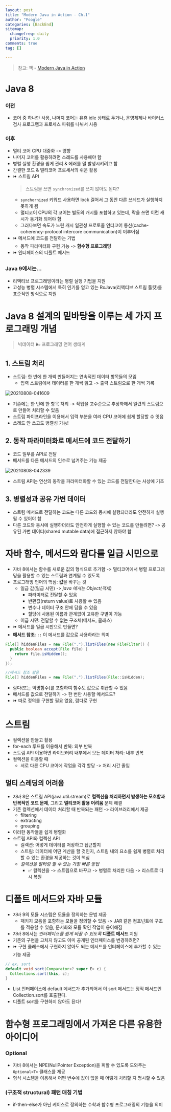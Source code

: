 ```yaml
---
layout: post
title: "Modern Java in Action - Ch.1"
author: "Poogle"
categories: [BackEnd]
sitemap:
  changefreq: daily
  priority: 1.0
comments: true
tag: []

---
```

> 참고:
책 - [Modern Java in Action](http://www.yes24.com/Product/Goods/77125987?OzSrank=1)

# Java 8
### 이전
* 코어 중 하나만 사용, 나머지 코어는 유휴 idle 상태로 두거나, 운영체제나 바이러스 검사 프로그램과 프로세스 파워를 나눠서 사용
### 이후
* 멀티 코어 CPU 대중화 -> 영향
* 나머지 코어를 활용하려면 스레드를 사용해야 함
* 병렬 실행 환경을 쉽게 관리 & 에러를 덜 발생시키려고 함
* 간결한 코드 & 멀티코어 프로세서의 쉬운 활용
* ⏩ 스트림 API
  > 스트림을 쓰면 `synchronized`를 쓰지 않아도 된다?
  * `synchornized` 키워드 사용하면 lock 걸어서 그 동안 다른 쓰레드가 실행하지 못하게 됨
  * 멀티코어 CPU의 각 코어는 별도의 캐시를 포함하고 있는데, 락을 쓰면 이런 캐시가 동기화 되어야 함
  * 그러다보면 속도가 느린 캐시 일관성 프로토콜 인터코어 통신(cache-coherency-protocol intercore communication)이 이루어짐
* ⏩ 메서드에 코드를 전달하는 기법
  * 동작 파라미터화 구현 가능 -> **함수형 프로그래밍**
* ⏩ 인터페이스의 디폴트 메서드
### Java 9에서는...
  * 리액티브 프로그래밍이라는 병렬 실행 기법을 지원
  * 고성능 병렬 시스템에서 특히 인기를 얻고 있는 RxJava(리액티브 스트림 툴킷)를 표준적인 방식으로 지원

# Java 8 설계의 밑바탕을 이루는 세 가지 프로그래밍 개념
> 빅데이터 🌬 프로그래밍 언어 생태계
## 1. 스트림 처리
* 스트림: 한 번에 한 개씩 만들어지는 연속적인 데이터 항목들의 모임
  * 입력 스트림에서 데이터를 한 개씩 읽고 -> 출력 스트림으로 한 개씩 기록

![20210808-041609](https://user-images.githubusercontent.com/58318786/128611585-b254369c-026f-4537-982b-544ce9d1770c.jpg)

* 기존에는 한 번에 한 항목 처리 -> 작업을 고수준으로 추상화해서 일련의 스트림으로 만들어 처리할 수 있음
* 스트림 파이프라인을 이용해서 입력 부분을 여러 CPU 코어에 쉽게 할당할 수 잇음
* 쓰레드 안 쓰고도 병렬성 가능!

## 2. 동작 파라미터화로 메서드에 코드 전달하기
* 코드 일부를 API로 전달
* 메서드를 다른 메서드의 인수로 넘겨주는 기능 제공

![20210808-042339](https://user-images.githubusercontent.com/58318786/128611752-a616f05e-4b5b-4412-832c-360cc5ae1c00.jpg)

* 스트림 API는 연산의 동작을 파라미터화할 수 있는 코드를 전달한다는 사상에 기초

## 3. 병렬성과 공유 가변 데이터
* 스트림 메서드로 전달하는 코드는 다른 코드와 동시에 실행되더라도 안전하게 실행될 수 있어야 함
* 다른 코드와 동시에 실행하더라도 안전하게 실행할 수 있는 코드를 만들려면? -> 공유된 가변 데이터(shared mutable data)에 접근하지 않아야 함

# 자바 함수, 메서드와 람다를 일급 시민으로
* 자바 8에서는 함수를 새로운 값의 형식으로 추가함 -> 멀티코어에서 병렬 프로그래밍을 활용할 수 있는 스트림과 연계될 수 있도록
* 프로그래밍 언어의 핵심: **값**을 바꾸는 것
  * 일급 값(일급 시민) -> *java 에서는 Object(객체)*
    * 파라미터로 전달할 수 있음
    * 반환값(return value)로 사용할 수 있음
    * 변수나 데이터 구조 안에 담을 수 있음
    * 할당에 사용된 이름과 관계없이 고유한 구별이 가능
  * 이급 시민: 전달할 수 없는 구조체(메서드, 클래스)
* ⏩ 메서드를 일급 시만으로 만들면?
* **메서드 참조**: `::` 이 메서드를 값으로 사용하라는 의미

```java
File[] hiddenFiles = new File(".").listFiles(new FileFilter() {
  public boolean accept(File file) {
    return file.isHidden();
  }
});

//메서드 참조 활용
File[] hiddenFiles = new File(".").listFiles(File::isHidden);
```

* 람다(또는 익명함수)를 포함하여 함수도 값으로 취급할 수 있음
* 메서드를 값으로 전달하기 -> 한 번만 사용할 메서드도?
* ⏩ 따로 정의를 구현할 필요 없음, 람다로 구현

# 스트림
* 컬렉션을 만들고 활용
* for-each 루프를 이용해서 반복: 외부 반복
* 스트림 API 이용하면 라이브러리 내부에서 모든 데이터 처리: 내부 반복
* 컬렉션을 이용할 때
  * 서로 다른 CPU 코어에 작업을 각각 할당 -> 처리 시간 줄임

## 멀티 스레딩의 어려움
* 자바 8은 스트림 API(java.util.stream)로 **컬렉션을 처리하면서 발생하는 모호함과 반복적인 코드 문제**, 그리고 **멀티코어 활용 어려움** 문제 해결
* 기존 컬렉션에서 데이터 처리할 때 반복되는 패턴 -> 라이브러리에서 제공
  * filtering
  * extracting
  * grouping
* 이러한 동작들을 쉽게 병렬화 
* 스트림 API와 컬렉션 API
  * 컬렉션: 어떻게 데이터를 저장하고 접근할지
  * 스트림: 데이터에 어떤 계산을 할 것인지, 스트림 내의 요소를 쉽게 병렬로 처리할 수 있는 환경을 제공하는 것이 핵심
  * *컬렉션을 필터링 할 수 있는 가장 빠른 방법*
    * ✅ 컬렉션을 -> 스트림으로 바꾸고 -> 병렬로 처리한 다음 -> 리스트로 다시 복원

# 디폴트 메서드와 자바 모듈
* 자바 9의 모듈 시스템은 모듈을 정의하는 문법 제공
  * 패키지 모음을 포함하는 모듈을 정의할 수 있음 -> JAR 같은 컴포넌트에 구조를 적용할 수 있음, 문서화와 모듈 확인 작업이 용이해짐
* 자바 8에서는 *인터페이스를 쉽게 바꿀 수 있도록* **디폴트 메서드** 지원
* 기존의 구현을 고치지 않고도 이미 공개된 인터페이스를 변경하려면?
* ⏩ 구현 클래스에서 구현하지 않아도 되는 메서드를 인터페이스에 추가할 수 있는 기능 제공

```java
// ex. sort
default void sort(Comparator<? super E> c) {
  Collections.sort(this, c);
}
```
* List 인터페이스에 default 메서드가 추가되어서 이 sort 메서드는 정적 메서드인 Collection.sort를 호출한다.
* 디폴트 sort를 구현하지 않아도 된다!

# 함수형 프로그래밍에서 가져온 다른 유용한 아이디어
### Optional
* 자바 8에서는 NPE(NullPointer Exception)을 피할 수 있도록 도와주는 `Optional<T>` 클래스를 제공
* 형식 시스템을 이용해서 어떤 변수에 값이 없을 때 어떻게 처리할 지 명시할 수 있음

### (구조적 structural) 패턴 매칭 기법
* if-then-else가 아닌 케이스로 정의하는 수학과 함수형 프로그래밍의 기능을 의미